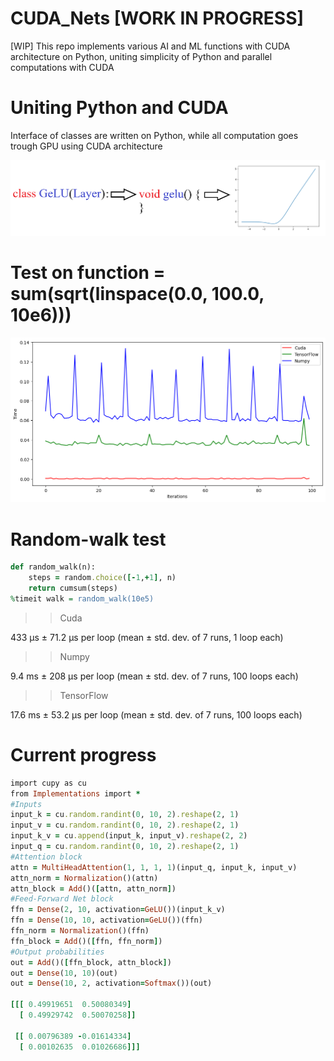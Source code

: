 # CUDA_Nets [WORK IN PROGRESS]
[WIP] This repo implements various AI and ML functions with CUDA architecture on Python, uniting simplicity of Python and parallel computations with CUDA

# Uniting Python and CUDA

Interface of classes are written on Python, while all computation goes trough GPU using CUDA architecture

![merge](https://github.com/AlephVenXm/CUDA_Nets/blob/main/merge.png)

# Test on function = sum(sqrt(linspace(0.0, 100.0, 10e6)))

![compare](https://github.com/AlephVenXm/CUDA_Nets/blob/main/compare.png)

# Random-walk test

```ruby
def random_walk(n):
    steps = random.choice([-1,+1], n)
    return cumsum(steps)
%timeit walk = random_walk(10e5)
```

>> Cuda

433 μs ± 71.2 μs per loop (mean ± std. dev. of 7 runs, 1 loop each)

>> Numpy

9.4 ms ± 208 μs per loop (mean ± std. dev. of 7 runs, 100 loops each)

>> TensorFlow

17.6 ms ± 53.2 μs per loop (mean ± std. dev. of 7 runs, 100 loops each)

# Current progress

```ruby
import cupy as cu
from Implementations import *
#Inputs
input_k = cu.random.randint(0, 10, 2).reshape(2, 1)
input_v = cu.random.randint(0, 10, 2).reshape(2, 1)
input_k_v = cu.append(input_k, input_v).reshape(2, 2)
input_q = cu.random.randint(0, 10, 2).reshape(2, 1)
#Attention block
attn = MultiHeadAttention(1, 1, 1, 1)(input_q, input_k, input_v)
attn_norm = Normalization()(attn)
attn_block = Add()([attn, attn_norm])
#Feed-Forward Net block
ffn = Dense(2, 10, activation=GeLU())(input_k_v)
ffn = Dense(10, 10, activation=GeLU())(ffn)
ffn_norm = Normalization()(ffn)
ffn_block = Add()([ffn, ffn_norm])
#Output probabilities
out = Add()([ffn_block, attn_block])
out = Dense(10, 10)(out)
out = Dense(10, 2, activation=Softmax())(out)

[[[ 0.49919651  0.50080349]
  [ 0.49929742  0.50070258]]

 [[ 0.00796389 -0.01614334]
  [ 0.00102635  0.01026686]]]
```
